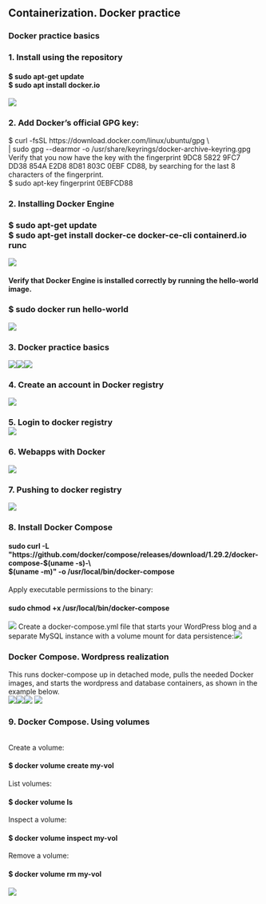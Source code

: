 <h2>Containerization. Docker practice</h2>
<head>
<h3>Docker practice basics</h3>
<h3>1. Install using the repository</h3> <h4>$ sudo apt-get update</br>$ sudo apt install docker.io</h4><img src="https://github.com/korotetskiy/img/blob/main/d1.png"><h3>2. Add Docker’s official GPG key:</br></h3>
$ curl -fsSL https://download.docker.com/linux/ubuntu/gpg \</br>
| sudo gpg --dearmor -o /usr/share/keyrings/docker-archive-keyring.gpg</br>
Verify that you now have the key with the fingerprint 9DC8 5822 9FC7 DD38 854A E2D8 8D81 803C 0EBF CD88, by searching for the last 8 characters of the fingerprint.</br>
$ sudo apt-key fingerprint 0EBFCD88</br>
<h3>2. Installing Docker Engine</br>
<h3>$ sudo apt-get update</br>
$ sudo apt-get install docker-ce docker-ce-cli containerd.io runc</h3><img src="https://github.com/korotetskiy/img/blob/main/d34.png">
<h4>Verify that Docker Engine is installed correctly by running the hello-world image.</h4><h3>$ sudo docker run hello-world</br></h3></h4><img src="https://github.com/korotetskiy/img/blob/main/d31.png">
<h3>3. Docker practice basics</h3><img src="https://github.com/korotetskiy/img/blob/main/d36.png"><img src="https://github.com/korotetskiy/img/blob/main/d37-1.png"><img src="https://github.com/korotetskiy/img/blob/main/d4.png">
<h3>4. Create an account in Docker registry</h3><img src="https://github.com/korotetskiy/img/blob/main/d21.png">
<h3>5. Login to docker registry</br><img src="https://github.com/korotetskiy/img/blob/main/d33.png"></h3>
<h3>6. Webapps with Docker</h3>
<img src="https://github.com/korotetskiy/img/blob/main/d9.png">
<h3>7. Pushing to docker registry</h3>
<img src="https://github.com/korotetskiy/img/blob/main/d91.png">
<h3>8. Install Docker Compose</h3>
<h4>sudo curl -L "https://github.com/docker/compose/releases/download/1.29.2/docker-compose-$(uname -s)-\</br>
$(uname -m)" -o /usr/local/bin/docker-compose</h4>
Apply executable permissions to the binary:
<h4>sudo chmod +x /usr/local/bin/docker-compose</h4><img src="https://github.com/korotetskiy/img/blob/main/d38.png">
Create a docker-compose.yml file that starts your WordPress blog and a separate MySQL instance with a volume mount for data persistence:<img src="https://github.com/korotetskiy/img/blob/main/d44.png">
<h3>Docker Compose. Wordpress realization</h3>
This runs docker-compose up in detached mode, pulls the needed Docker images, and starts the wordpress and database containers, as shown in the example below.</br><img src="https://github.com/korotetskiy/img/blob/main/d41.png"><img src="https://github.com/korotetskiy/img/blob/main/n42.png"><img src="https://github.com/korotetskiy/img/blob/main/d43.png">
<img src="https://github.com/korotetskiy/img/blob/main/D49.png">
<h3>9. Docker Compose. Using volumes</h3></br>
Create a volume:</br>
<h4>$ docker volume create my-vol</h4>
List volumes:</br>
<h4>$ docker volume ls</h4>
Inspect a volume:</br>
<h4>$ docker volume inspect my-vol</h4>
Remove a volume:</br>
<h4>$ docker volume rm my-vol</h4>
<img src="https://github.com/korotetskiy/img/blob/main/d45.png"></br>
